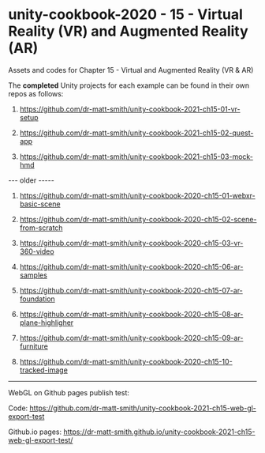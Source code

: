 # unity-cookbook-2020 - 15 - Virtual Reality (VR) and Augmented Reality (AR)
Assets and codes for Chapter 15 - Virtual and Augmented Reality (VR & AR)

The **completed** Unity projects for each example can be found in their own repos as follows:


1. https://github.com/dr-matt-smith/unity-cookbook-2021-ch15-01-vr-setup

1. https://github.com/dr-matt-smith/unity-cookbook-2021-ch15-02-quest-app

1. https://github.com/dr-matt-smith/unity-cookbook-2021-ch15-03-mock-hmd

--- older -----

1. https://github.com/dr-matt-smith/unity-cookbook-2020-ch15-01-webxr-basic-scene

1. https://github.com/dr-matt-smith/unity-cookbook-2020-ch15-02-scene-from-scratch

1. https://github.com/dr-matt-smith/unity-cookbook-2020-ch15-03-vr-360-video

1. https://github.com/dr-matt-smith/unity-cookbook-2020-ch15-06-ar-samples

1. https://github.com/dr-matt-smith/unity-cookbook-2020-ch15-07-ar-foundation

1. https://github.com/dr-matt-smith/unity-cookbook-2020-ch15-08-ar-plane-highligher

1. https://github.com/dr-matt-smith/unity-cookbook-2020-ch15-09-ar-furniture

1. https://github.com/dr-matt-smith/unity-cookbook-2020-ch15-10-tracked-image

---

WebGL on Github pages publish test:

Code:
https://github.com/dr-matt-smith/unity-cookbook-2021-ch15-web-gl-export-test

Github.io pages:
https://dr-matt-smith.github.io/unity-cookbook-2021-ch15-web-gl-export-test/
